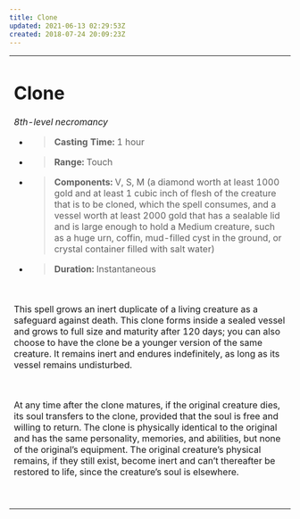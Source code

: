 ```yaml
---
title: Clone
updated: 2021-06-13 02:29:53Z
created: 2018-07-24 20:09:23Z
---
```


<table><tbody><tr class="odd"><td><h1 id="clone"><strong>Clone</strong></h1><p><em>8th-level necromancy</em></p><ul><li><blockquote><p><strong>Casting Time:</strong> 1 hour</p></blockquote></li><li><blockquote><p><strong>Range:</strong> Touch</p></blockquote></li><li><blockquote><p><strong>Components:</strong> V, S, M (a diamond worth at least 1000 gold and at least 1 cubic inch of flesh of the creature that is to be cloned, which the spell consumes, and a vessel worth at least 2000 gold that has a sealable lid and is large enough to hold a Medium creature, such as a huge urn, coffin, mud-filled cyst in the ground, or crystal container filled with salt water)</p></blockquote></li><li><blockquote><p><strong>Duration:</strong> Instantaneous</p></blockquote></li></ul><p> </p><p>This spell grows an inert duplicate of a living creature as a safeguard against death. This clone forms inside a sealed vessel and grows to full size and maturity after 120 days; you can also choose to have the clone be a younger version of the same creature. It remains inert and endures indefinitely, as long as its vessel remains undisturbed.</p><p> </p><p>At any time after the clone matures, if the original creature dies, its soul transfers to the clone, provided that the soul is free and willing to return. The clone is physically identical to the original and has the same personality, memories, and abilities, but none of the original’s equipment. The original creature’s physical remains, if they still exist, become inert and can’t thereafter be restored to life, since the creature’s soul is elsewhere.</p><p> </p></td></tr></tbody></table>